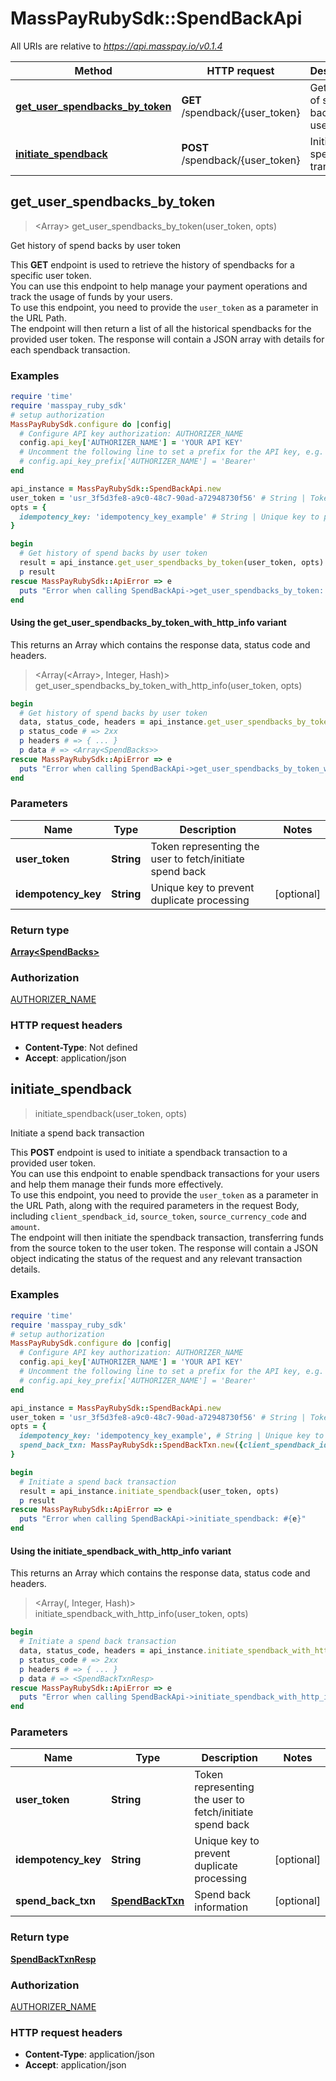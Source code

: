 # MassPayRubySdk::SpendBackApi

All URIs are relative to *https://api.masspay.io/v0.1.4*

| Method | HTTP request | Description |
| ------ | ------------ | ----------- |
| [**get_user_spendbacks_by_token**](SpendBackApi.md#get_user_spendbacks_by_token) | **GET** /spendback/{user_token} | Get history of spend backs by user token |
| [**initiate_spendback**](SpendBackApi.md#initiate_spendback) | **POST** /spendback/{user_token} | Initiate a spend back transaction |


## get_user_spendbacks_by_token

> <Array<SpendBacks>> get_user_spendbacks_by_token(user_token, opts)

Get history of spend backs by user token

This **GET** endpoint is used to retrieve the history of spendbacks for a specific user token. <br> You can use this endpoint to help manage your payment operations and track the usage of funds by your users. <br> To use this endpoint, you need to provide the `user_token` as a parameter in the URL Path. <br> The endpoint will then return a list of all the historical spendbacks for the provided user token. The response will contain a JSON array with details for each spendback transaction.

### Examples

```ruby
require 'time'
require 'masspay_ruby_sdk'
# setup authorization
MassPayRubySdk.configure do |config|
  # Configure API key authorization: AUTHORIZER_NAME
  config.api_key['AUTHORIZER_NAME'] = 'YOUR API KEY'
  # Uncomment the following line to set a prefix for the API key, e.g. 'Bearer' (defaults to nil)
  # config.api_key_prefix['AUTHORIZER_NAME'] = 'Bearer'
end

api_instance = MassPayRubySdk::SpendBackApi.new
user_token = 'usr_3f5d3fe8-a9c0-48c7-90ad-a72948730f56' # String | Token representing the user to fetch/initiate spend back
opts = {
  idempotency_key: 'idempotency_key_example' # String | Unique key to prevent duplicate processing
}

begin
  # Get history of spend backs by user token
  result = api_instance.get_user_spendbacks_by_token(user_token, opts)
  p result
rescue MassPayRubySdk::ApiError => e
  puts "Error when calling SpendBackApi->get_user_spendbacks_by_token: #{e}"
end
```

#### Using the get_user_spendbacks_by_token_with_http_info variant

This returns an Array which contains the response data, status code and headers.

> <Array(<Array<SpendBacks>>, Integer, Hash)> get_user_spendbacks_by_token_with_http_info(user_token, opts)

```ruby
begin
  # Get history of spend backs by user token
  data, status_code, headers = api_instance.get_user_spendbacks_by_token_with_http_info(user_token, opts)
  p status_code # => 2xx
  p headers # => { ... }
  p data # => <Array<SpendBacks>>
rescue MassPayRubySdk::ApiError => e
  puts "Error when calling SpendBackApi->get_user_spendbacks_by_token_with_http_info: #{e}"
end
```

### Parameters

| Name | Type | Description | Notes |
| ---- | ---- | ----------- | ----- |
| **user_token** | **String** | Token representing the user to fetch/initiate spend back |  |
| **idempotency_key** | **String** | Unique key to prevent duplicate processing | [optional] |

### Return type

[**Array&lt;SpendBacks&gt;**](SpendBacks.md)

### Authorization

[AUTHORIZER_NAME](../README.md#AUTHORIZER_NAME)

### HTTP request headers

- **Content-Type**: Not defined
- **Accept**: application/json


## initiate_spendback

> <SpendBackTxnResp> initiate_spendback(user_token, opts)

Initiate a spend back transaction

This **POST** endpoint is used to initiate a spendback transaction to a provided user token. <br> You can use this endpoint to enable spendback transactions for your users and help them manage their funds more effectively. <br> To use this endpoint, you need to provide the `user_token` as a parameter in the URL Path, along with the required parameters in the request Body, including `client_spendback_id`, `source_token`, `source_currency_code` and `amount`. <br> The endpoint will then initiate the spendback transaction, transferring funds from the source token to the user token. The response will contain a JSON object indicating the status of the request and any relevant transaction details.

### Examples

```ruby
require 'time'
require 'masspay_ruby_sdk'
# setup authorization
MassPayRubySdk.configure do |config|
  # Configure API key authorization: AUTHORIZER_NAME
  config.api_key['AUTHORIZER_NAME'] = 'YOUR API KEY'
  # Uncomment the following line to set a prefix for the API key, e.g. 'Bearer' (defaults to nil)
  # config.api_key_prefix['AUTHORIZER_NAME'] = 'Bearer'
end

api_instance = MassPayRubySdk::SpendBackApi.new
user_token = 'usr_3f5d3fe8-a9c0-48c7-90ad-a72948730f56' # String | Token representing the user to fetch/initiate spend back
opts = {
  idempotency_key: 'idempotency_key_example', # String | Unique key to prevent duplicate processing
  spend_back_txn: MassPayRubySdk::SpendBackTxn.new({client_spendback_id: 'aEjn345', source_token: 'source_token_example', source_currency_code: 'USD', amount: 100.5}) # SpendBackTxn | Spend back information
}

begin
  # Initiate a spend back transaction
  result = api_instance.initiate_spendback(user_token, opts)
  p result
rescue MassPayRubySdk::ApiError => e
  puts "Error when calling SpendBackApi->initiate_spendback: #{e}"
end
```

#### Using the initiate_spendback_with_http_info variant

This returns an Array which contains the response data, status code and headers.

> <Array(<SpendBackTxnResp>, Integer, Hash)> initiate_spendback_with_http_info(user_token, opts)

```ruby
begin
  # Initiate a spend back transaction
  data, status_code, headers = api_instance.initiate_spendback_with_http_info(user_token, opts)
  p status_code # => 2xx
  p headers # => { ... }
  p data # => <SpendBackTxnResp>
rescue MassPayRubySdk::ApiError => e
  puts "Error when calling SpendBackApi->initiate_spendback_with_http_info: #{e}"
end
```

### Parameters

| Name | Type | Description | Notes |
| ---- | ---- | ----------- | ----- |
| **user_token** | **String** | Token representing the user to fetch/initiate spend back |  |
| **idempotency_key** | **String** | Unique key to prevent duplicate processing | [optional] |
| **spend_back_txn** | [**SpendBackTxn**](SpendBackTxn.md) | Spend back information | [optional] |

### Return type

[**SpendBackTxnResp**](SpendBackTxnResp.md)

### Authorization

[AUTHORIZER_NAME](../README.md#AUTHORIZER_NAME)

### HTTP request headers

- **Content-Type**: application/json
- **Accept**: application/json

